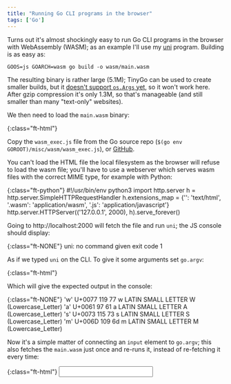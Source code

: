 ```yaml
---
title: "Running Go CLI programs in the browser"
tags: ['Go']
---
```


Turns out it's almost shockingly easy to run Go CLI programs in the browser with
WebAssembly (WASM); as an example I'll use my [uni][uni] program. Building is as
easy as:

    GOOS=js GOARCH=wasm go build -o wasm/main.wasm

The resulting binary is rather large (5.1M); TinyGo can be used to create
smaller builds, but it [doesn't support `os.Args` yet][os.args], so it won't
work here. After gzip compression it's only 1.3M, so that's manageable (and
still smaller than many "text-only" websites).

[uni]: https://github.com/arp242/uni
[os.args]: https://github.com/tinygo-org/tinygo/issues/541

We then need to load the `main.wasm` binary:

{:class="ft-html"}
    <html>
    <head>
        <meta charset="utf-8">
    </head>
    <body>
        <script src="wasm_exec.js"></script>
        <script>
            const go = new Go();
            WebAssembly.instantiateStreaming(fetch("main.wasm"), go.importObject).then((result) => {
                go.run(result.instance);
            });
        </script>
    </body>
    </html>

Copy the `wasm_exec.js` file from the Go source repo (`$(go env
GOROOT)/misc/wasm/wasm_exec.js`), or [GitHub][wasm_exec.js].

[wasm_exec.js]: https://github.com/golang/go/blob/master/misc/wasm/wasm_exec.js

You can't load the HTML file the local filesystem as the browser will refuse to
load the wasm file; you'll have to use a webserver which serves wasm files with
the correct MIME type, for example with Python:

{:class="ft-python"}
    #!/usr/bin/env python3
    import http.server
    h = http.server.SimpleHTTPRequestHandler
    h.extensions_map = {'': 'text/html', '.wasm': 'application/wasm', '.js': 'application/javascript'}
    http.server.HTTPServer(('127.0.0.1', 2000), h).serve_forever()

Going to http://localhost:2000 will fetch the file and run `uni`; the JS console
should display:

{:class="ft-NONE"}
    uni: no command given
    exit code 1

As if we typed `uni` on the CLI. To give it some arguments set `go.argv`:

{:class="ft-html"}
    <script>
            const go = new Go();
            WebAssembly.instantiateStreaming(fetch("main.wasm"), go.importObject).then((result) => {
                // Remember that argv[0] is the program name.
                go.argv = ['uni', '-q', 'identify', 'wasm'];
                go.run(result.instance);
            });
    </script>

Which will give the expected output in the console:

{:class="ft-NONE"}
    'w'  U+0077  119    77          &#x77;     LATIN SMALL LETTER W (Lowercase_Letter)
    'a'  U+0061  97     61          &#x61;     LATIN SMALL LETTER A (Lowercase_Letter)
    's'  U+0073  115    73          &#x73;     LATIN SMALL LETTER S (Lowercase_Letter)
    'm'  U+006D  109    6d          &#x6d;     LATIN SMALL LETTER M (Lowercase_Letter)

Now it's a simple matter of connecting an `input` element to `go.argv`; this
also fetches the `main.wasm` just once and re-runs it, instead of re-fetching it
every time:

{:class="ft-html"}
    <input id="input" style="font: 16px monospace">
    <script src="wasm_exec.js"></script>
    <script>
        fetch('main.wasm').then(response => response.arrayBuffer()).then(function(bin) {
                input.addEventListener('keydown', function(e) {
                    if (e.keyCode !== 13)  // Enter
                        return;

                    e.preventDefault();

                    const go = new Go();
                    go.argv = ['uni'].concat(this.value.split(' '));
                    this.value = '';
                    WebAssembly.instantiate(bin, go.importObject).then((result) => {
                        go.run(result.instance);
                    });
                });
            });
    </script>

Overwrite the `global.fs.writeSync` from `wasm_exec.js` to display the output in
the HTML page instead of the console:

{:class="ft-html"}
    <script>
        fetch('main.wasm').then(response => response.arrayBuffer()).then(function(bin) {
                input.addEventListener('keydown', function(e) {
                    if (e.keyCode !== 13)  // Enter
                        return;

                    e.preventDefault();

                    const go = new Go();
                    go.argv = ['uni'].concat(this.value.split(' '));
                    this.value = '';

                    // Write stdout to terminal.
                    let outputBuf = '';
                    const decoder = new TextDecoder("utf-8");
                    global.fs.writeSync = function(fd, buf) {
                        outputBuf += decoder.decode(buf);
                        const nl = outputBuf.lastIndexOf("\n");
                        if (nl != -1) {
                            window.output.innerText += outputBuf.substr(0, nl + 1);
                            window.scrollTo(0, document.body.scrollHeight);
                            outputBuf = outputBuf.substr(nl + 1);
                        }
                        return buf.length;
                    };

                    WebAssembly.instantiate(bin, go.importObject).then((result) => {
                        go.run(result.instance);
                    });
                });
            });
    </script>

And that's pretty much it; 30 lines of JavaScript to run CLI applications in the
browser :-) The only change I had to make to `uni` Go code was [adding a build
tag][btag].

[btag]: https://github.com/arp242/uni/commit/bfd9a565343bce6469c67ea2ae3accad597afcb4#diff-c5818bddd7e55bf1374be45465e95062

---

There are plenty of other things that can be improved: some better styling,
reading from stdin, keybinds, loading indicator, etc. The [full version][wasm]
does some of that. Take a look at [index.html][index.html] and
[term.js][term.js] in case you're interested. It could still be improved
further, but I thought this was "good enough" for a basic demo :-)

[wasm]: https://arp242.github.io/uni-wasm/
[index.html]: https://github.com/arp242/uni/blob/master/wasm/index.html
[term.js]: https://github.com/arp242/uni/blob/master/wasm/term.js

{% related_articles %}
- [WebAssembly on the Go wiki](https://github.com/golang/go/wiki/WebAssembly)
{% endrelated_articles %}
